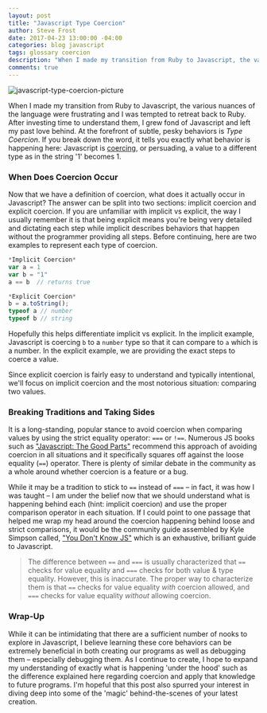 ```yaml
---
layout: post
title: "Javascript Type Coercion"
author: Steve Frost
date: 2017-04-23 13:00:00 -04:00
categories: blog javascript
tags: glossary coercion
description: "When I made my transition from Ruby to Javascript, the various nuances of the language were frustrating and I was tempted to retreat back to Ruby. After investing time to understand them, I grew fond of Javascript and left my past love behind. At the forefront of subtle, pesky behaviors is Type Coercion."
comments: true
---
```


![javascript-type-coercion-picture](/img/blogs/javascripttypecoercion1.jpg)

When I made my transition from Ruby to Javascript, the various nuances of the language were frustrating and I was tempted to retreat back to Ruby. After investing time to understand them, I grew fond of Javascript and left my past love behind. At the forefront of subtle, pesky behaviors is *Type Coercion*. If you break down the word, it tells you exactly what behavior is happening here: Javascript is [coercing](http://www.dictionary.com/browse/coerce), or persuading, a value to a different type as in the string '1' becomes 1.

### When Does Coercion Occur

Now that we have a definition of coercion, what does it actually occur in Javascript? The answer can be split into two sections: implicit coercion and explicit coercion. If you are unfamiliar with implicit vs explicit, the way I usually remember it is that being explicit means you're being very detailed and dictating each step while implicit describes behaviors that happen without the programmer providing all steps. Before continuing, here are two examples to represent each type of coercion.

```javascript
*Implicit Coercion*
var a = 1
var b = "1"
a == b  // returns true

*Explicit Coercion*
b = a.toString();
typeof a // number
typeof b // string
```

Hopefully this helps differentiate implicit vs explicit. In the implicit example, Javascript is coercing `b` to a `number` type so that it can compare to `a` which is a number. In the explicit example, we are providing the exact steps to coerce a value.

Since explicit coercion is fairly easy to understand and typically intentional, we'll focus on implicit coercion and the most notorious situation: comparing two values.

### Breaking Traditions and Taking Sides

It is a long-standing, popular stance to avoid coercion when comparing values by using the strict equality operator: `===` or `!==`. Numerous JS books such as ["Javascript: The Good Parts"](https://www.amazon.com/JavaScript-Good-Parts-Douglas-Crockford/dp/0596517742) recommend this approach of avoiding coercion in all situations and it specifically squares off against the loose equality (`==`) operator. There is plenty of similar debate in the community as a whole around whether coercion is a feature or a bug.

While it may be a tradition to stick to `==` instead of `===` – in fact, it was how I was taught – I am under the belief now that we should understand what is happening behind each (hint: implicit coercion) and use the proper comparison operator in each situation. If I could point to one passage that helped me wrap my head around the coercion happening behind loose and strict comparisons, it would be the community guide assembled by Kyle Simpson called, ["You Don't Know JS"](https://github.com/getify/You-Dont-Know-JS) which is an exhaustive, brilliant guide to Javascript.

> The difference between `==` and `===` is usually characterized that `==` checks for value equality and `===` checks for both value & type equality. However, this is inaccurate. The proper way to characterize them is that `==` checks for value equality *with* coercion allowed, and `===` checks for value equality *without* allowing coercion.

### Wrap-Up

While it can be intimidating that there are a sufficient number of nooks to explore in Javascript, I believe learning these core behaviors can be extremely beneficial in both creating our programs as well as debugging them – especially debugging them. As I continue to create, I hope to expand my understanding of exactly what is happening 'under the hood' such as the difference explained here regarding coercion and apply that knowledge to future programs. I'm hopeful that this post also spurred your interest in diving deep into some of the 'magic' behind-the-scenes of your latest creation.
